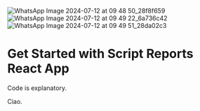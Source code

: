 ![WhatsApp Image 2024-07-12 at 09 48 50_28f8f659](https://github.com/user-attachments/assets/b8b027a0-f1cc-4329-8c1e-48eec477420b)
![WhatsApp Image 2024-07-12 at 09 49 22_6a736c42](https://github.com/user-attachments/assets/f2eb094b-8eeb-4a7c-afc0-87594fa47c63)
![WhatsApp Image 2024-07-12 at 09 49 51_28da02c3](https://github.com/user-attachments/assets/1e4514da-5381-4a0f-9cf5-f7954235f929)

# Get Started with Script Reports React App
Code is explanatory.

Ciao.

